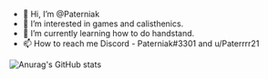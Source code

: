 - 👋 Hi, I’m @Paterniak
- 👀 I’m interested in games and calisthenics.
- 🌱 I’m currently learning how to do handstand.
- 📫 How to reach me Discord - Paterniak#3301 and u/Paterrrr21



![Anurag's GitHub stats](https://github-readme-stats.vercel.app/api?username=anuraghazra&show_icons=true&theme=radical)


















<!---
Paterniak/Paterniak is a ✨ special ✨ repository because its `README.md` (this file) appears on your GitHub profile.
You can click the Preview link to take a look at your changes.
--->
